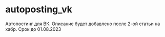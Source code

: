 # autoposting_vk
Автопостинг для ВК. Описание будет добавлено после 2-ой статьи на хабр. Срок до 01.08.2023
